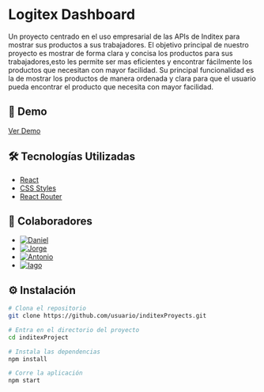 # Logitex Dashboard

Un proyecto centrado en el uso empresarial de las APIs de Inditex para mostrar sus productos a sus trabajadores. El objetivo principal de nuestro proyecto es mostrar de forma clara y concisa los productos para sus trabajadores,esto les permite ser mas eficientes y encontrar fácilmente los productos que necesitan con mayor facilidad. Su principal funcionalidad es la de mostrar los productos de manera ordenada y clara para que el usuario pueda encontrar el producto que necesita con mayor facilidad.

## 🚀 Demo

[Ver Demo](https://enlace-demo.com)

## 🛠️ Tecnologías Utilizadas

- [React](https://reactjs.org/)
- [CSS Styles](https://developer.mozilla.org/en-US/docs/Web/CSS)
- [React Router](https://reactrouter.com/) 

## 👥 Colaboradores

- [![Daniel](https://github.com/Rypte.png?size=100)](https://github.com/Rypte)
- [![Jorge](https://github.com/OsoVerdeBurela.png?size=100)](https://github.com/OsoVerdeBurela)
- [![Antonio](https://github.com/aseoaneo23.png?size=100)](https://github.com/aseoaneo23)
- [![Iago](https://github.com/iaguito22.png?size=100)](https://github.com/iaguito22)

## ⚙️ Instalación

```bash
# Clona el repositorio
git clone https://github.com/usuario/inditexProyects.git

# Entra en el directorio del proyecto
cd inditexProject

# Instala las dependencias
npm install

# Corre la aplicación
npm start

